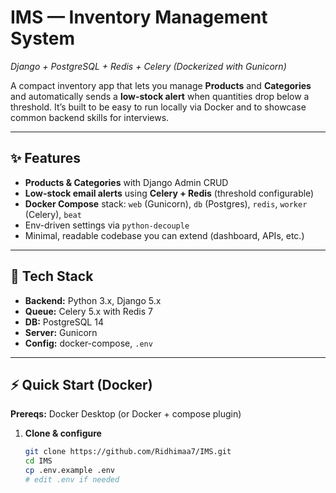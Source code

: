 # IMS — Inventory Management System  
_Django + PostgreSQL + Redis + Celery (Dockerized with Gunicorn)_

A compact inventory app that lets you manage **Products** and **Categories** and automatically sends a **low-stock alert** when quantities drop below a threshold. It’s built to be easy to run locally via Docker and to showcase common backend skills for interviews.

---

## ✨ Features
- **Products & Categories** with Django Admin CRUD
- **Low-stock email alerts** using **Celery + Redis** (threshold configurable)
- **Docker Compose** stack: `web` (Gunicorn), `db` (Postgres), `redis`, `worker` (Celery), `beat`
- Env-driven settings via `python-decouple`
- Minimal, readable codebase you can extend (dashboard, APIs, etc.)

---

## 🧱 Tech Stack
- **Backend:** Python 3.x, Django 5.x
- **Queue:** Celery 5.x with Redis 7
- **DB:** PostgreSQL 14
- **Server:** Gunicorn
- **Config:** docker-compose, `.env`

---

## ⚡ Quick Start (Docker)

**Prereqs:** Docker Desktop (or Docker + compose plugin)

1. **Clone & configure**
   ```bash
   git clone https://github.com/Ridhimaa7/IMS.git
   cd IMS
   cp .env.example .env
   # edit .env if needed
